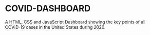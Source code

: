 # COVID-DASHBOARD
A HTML, CSS and JavaScript Dashboard showing the key points of all COVID-19 cases in the United States during 2020.
